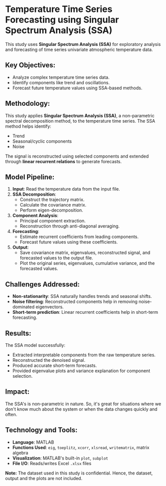 # Temperature Time Series Forecasting using Singular Spectrum Analysis (SSA)

This study uses **Singular Spectrum Analysis (SSA)** for exploratory analysis and forecasting of time series univariate atmospheric temperature data. 



## Key Objectives:

- Analyze complex temperature time series data.
- Identify components like trend and oscillations.
- Forecast future temperature values using SSA-based methods.



## Methodology:

This study applies **Singular Spectrum Analysis (SSA)**, a non-parametric spectral decomposition method, to the temperature time series. The SSA method helps identify:

- Trend
- Seasonal/cyclic components
- Noise

The signal is reconstructed using selected components and extended through **linear recurrent relations** to generate forecasts.



## Model Pipeline:

1. **Input**: Read the temperature data from the input file.
2. **SSA Decomposition**:
   - Construct the trajectory matrix.
   - Calculate the covariance matrix.
   - Perform eigen-decomposition.
3. **Component Analysis**:
   - Principal component extraction.
   - Reconstruction through anti-diagonal averaging.
4. **Forecasting**:
   - Estimate recurrent coefficients from leading components.
   - Forecast future values using these coefficients.
5. **Output**:
   - Save covariance matrix, eigenvalues, reconstructed signal, and forecasted values to the output file.
   - Plot the original series, eigenvalues, cumulative variance, and the forecasted values.



## Challenges Addressed:

- **Non-stationarity**: SSA naturally handles trends and seasonal shifts.
- **Noise filtering**: Reconstructed components help in removing noise-dominated eigenvectors.
- **Short-term prediction**: Linear recurrent coefficients help in short-term forecasting.



## Results:

The SSA model successfully:
- Extracted interpretable components from the raw temperature series.
- Reconstructed the denoised signal.
- Produced accurate short-term forecasts.
- Provided eigenvalue plots and variance explanation for component selection.



## Impact:

The SSA's is non-parametric in nature. So, it's great for situations where we don't know much about the system or when the data changes quickly and often.



## Technology and Tools:

- **Language**: MATLAB
- **Functions Used**: `eig`, `toeplitz`, `xcorr`, `xlsread`, `writematrix`, matrix algebra
- **Visualization**: MATLAB's built-in `plot`, `subplot`
- **File I/O**: Reads/writes Excel `.xlsx` files



**Note:** The dataset used in this study is confidential. Hence, the dataset, output and the plots are not included.

